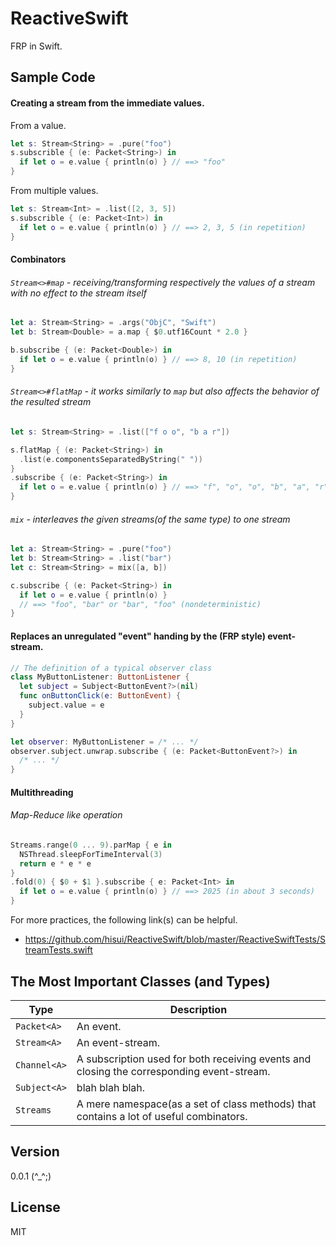 # ReactiveSwift
FRP in Swift.

Sample Code
-----

#### Creating a stream from the immediate values. 

From a value.
```swift
let s: Stream<String> = .pure("foo")
s.subscrible { (e: Packet<String>) in
  if let o = e.value { println(o) } // ==> "foo"
}
```

From multiple values.
```swift
let s: Stream<Int> = .list([2, 3, 5])
s.subscrible { (e: Packet<Int>) in
  if let o = e.value { println(o) } // ==> 2, 3, 5 (in repetition)
}
```

#### Combinators

###### `Stream<>#map` - receiving/transforming respectively the values of a stream with no effect to the stream itself
```swift
let a: Stream<String> = .args("ObjC", "Swift")
let b: Stream<Double> = a.map { $0.utf16Count * 2.0 }

b.subscribe { (e: Packet<Double>) in
  if let o = e.value { println(o) } // ==> 8, 10 (in repetition)
}
```

###### `Stream<>#flatMap` - it works similarly to `map` but also affects the behavior of the resulted stream
```swift
let s: Stream<String> = .list(["f o o", "b a r"])

s.flatMap { (e: Packet<String>) in
  .list(e.componentsSeparatedByString(" "))
}
.subscribe { (e: Packet<String>) in
  if let o = e.value { println(o) } // ==> "f", "o", "o", "b", "a", "r"
}
```

###### `mix` - interleaves the given streams(of the same type) to one stream
```swift
let a: Stream<String> = .pure("foo")
let b: Stream<String> = .list("bar")
let c: Stream<String> = mix([a, b])

c.subscribe { (e: Packet<String>) in
  if let o = e.value { println(o) }
  // ==> "foo", "bar" or "bar", "foo" (nondeterministic)
}
```

#### Replaces an unregulated "event" handing by the (FRP style) event-stream.

```swift
// The definition of a typical observer class
class MyButtonListener: ButtonListener {
  let subject = Subject<ButtonEvent?>(nil)
  func onButtonClick(e: ButtonEvent) {
    subject.value = e
  }
}
```

```swift
let observer: MyButtonListener = /* ... */
observer.subject.unwrap.subscribe { (e: Packet<ButtonEvent?>) in
  /* ... */
}
```

#### Multithreading

###### Map-Reduce like operation
```swift
Streams.range(0 ... 9).parMap { e in
  NSThread.sleepForTimeInterval(3)
  return e * e * e
}
.fold(0) { $0 + $1 }.subscribe { e: Packet<Int> in
  if let o = e.value { println(o) } // ==> 2025 (in about 3 seconds)
}
```

For more practices, the following link(s) can be helpful.

- https://github.com/hisui/ReactiveSwift/blob/master/ReactiveSwiftTests/StreamTests.swift


The Most Important Classes (and Types)
-----

| Type         | Description                                                                                                  |
| ------------ | ------------------------------------------------------------------------------------------------------------ |
| `Packet<A>`  | An event.                                                                                                    |
| `Stream<A>`  | An event-stream.                                                                                             |
| `Channel<A>` | A subscription used for both receiving events and closing the corresponding event-stream.                    |
| `Subject<A>` | blah blah blah.                                                                                              |
| `Streams`    | A mere namespace(as a set of class methods) that contains a lot of useful combinators.                       |

Version
-----
0.0.1 (^_^;)

License
-----
MIT
